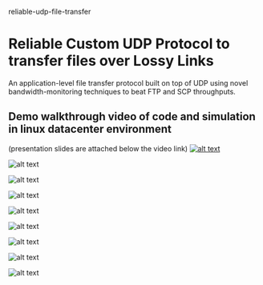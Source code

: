 reliable-udp-file-transfer
# Reliable Custom UDP Protocol to transfer files over Lossy Links
An application-level file transfer protocol built on top of UDP using novel bandwidth-monitoring techniques to beat FTP and SCP throughputs.

## Demo walkthrough video of code and simulation in linux datacenter environment
(presentation slides are attached below the video link)
[![alt text](https://github.com/hpazooki/reliable-udp-file-transfer/blob/master/img/video.png)](https://youtu.be/x010qYtTkBM)

![alt text](https://github.com/hpazooki/reliable-udp-file-transfer/blob/master/img/1.png)

![alt text](https://github.com/hpazooki/reliable-udp-file-transfer/blob/master/img/2.png)

![alt text](https://github.com/hpazooki/reliable-udp-file-transfer/blob/master/img/3.png)

![alt text](https://github.com/hpazooki/reliable-udp-file-transfer/blob/master/img/4.png)

![alt text](https://github.com/hpazooki/reliable-udp-file-transfer/blob/master/img/5.png)

![alt text](https://github.com/hpazooki/reliable-udp-file-transfer/blob/master/img/6.png)

![alt text](https://github.com/hpazooki/reliable-udp-file-transfer/blob/master/img/7.png)

![alt text](https://github.com/hpazooki/reliable-udp-file-transfer/blob/master/img/9.png)
 
